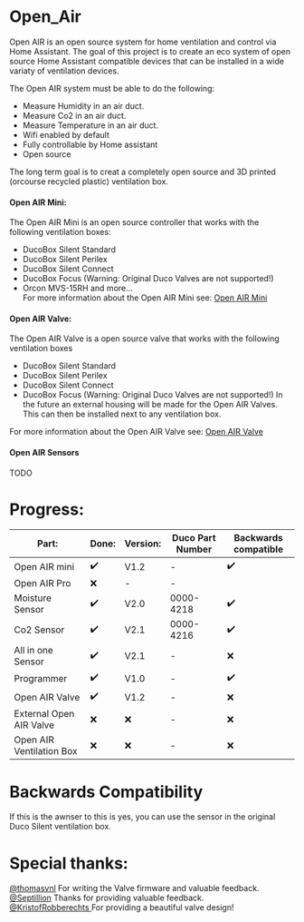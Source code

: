 # Open_Air
Open AIR is an open source system for home ventilation and control via Home Assistant. The goal of this project is to create an eco system of open source Home Assistant compatible devices that can be installed in a wide variaty of ventilation devices. 

The Open AIR system must be able to do the following:
 - Measure Humidity in an air duct.
 - Measure Co2 in an air duct.
 - Measure Temperature in an air duct.
 - Wifi enabled by default
 - Fully controllable by Home assistant
 - Open source

The long term goal is to creat a completely open source and 3D printed (orcourse recycled plastic) ventilation box.

#### Open AIR Mini:
The Open AIR Mini is an open source controller that works with the following ventilation boxes:
- DucoBox Silent Standard
- DucoBox Silent Perilex
- DucoBox Silent Connect
- DucoBox Focus (Warning: Original Duco Valves are not supported!)
- Orcon MVS-15RH
and more...\
For more information about the Open AIR Mini see: [Open AIR Mini](https://github.com/Flamingo-tech/Open-AIR/tree/main/Open%20Air%20Mini) 

#### Open AIR Valve:
The Open AIR Valve is a open source valve that works with the following ventilation boxes
- DucoBox Silent Standard
- DucoBox Silent Perilex
- DucoBox Silent Connect
- DucoBox Focus (Warning: Original Duco Valves are not supported!)
In the future an external housing will be made for the Open AIR Valves. This can then be installed next to any ventilation box.

For more information about the Open AIR Valve see: [Open AIR Valve](https://github.com/Flamingo-tech/Open-AIR/tree/main/Open%20AIR%20Valve) 

#### Open AIR Sensors
 TODO

# Progress:


|   Part:         |Done:	                         |Version:                       |Duco Part Number|Backwards compatible|
|----------------|-------------------------------|-----------------------------|-----------------------------|-----------------------------|
|Open AIR mini|✔️         |V1.2          | -|✔️ 
|Open AIR Pro         |❌|-|- |
|Moisture Sensor        |✔️            |V2.0        | 0000-4218 | ✔️|
|Co2 Sensor         |✔️|V2.1| 0000-4216 | ✔️
|All in one Sensor         |✔️|V2.1| - | ❌ 
|Programmer         |✔️|V1.0| - | ✔️ 
|Open AIR Valve         |✔️|V1.2|- |❌
|External Open AIR Valve         |❌|❌|- |❌
|Open AIR Ventilation Box         |❌|❌|- |❌

# Backwards Compatibility

If this is the awnser to this is yes, you can use the sensor in the original Duco Silent ventilation box.


# Special thanks:
[@thomasvnl](https://github.com/thomasvnl) For writing the Valve firmware and valuable feedback.\
[@Septillion](https://github.com/septillion-git) Thanks for providing valuable feedback.\
[@KristofRobberechts ](https://github.com/KristofRobberechts) For providing a beautiful valve design!

